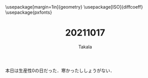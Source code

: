 ﻿---
title: 20211017
yesterday: 20211016
tomorrow: 20211018
days: 660
author: Takala
header-includes:
  - \usepackage[margin=1in]{geometry}
  - \usepackage[ISO]{diffcoeff}
  - \usepackage{pxfonts}
---



本日は生産性0の日だった．寒かったししょうがない．